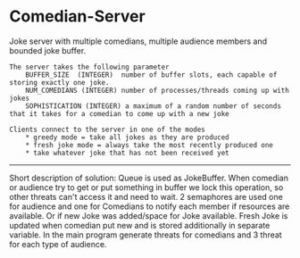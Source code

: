 # Comedian-Server
Joke server with multiple comedians, multiple audience members and bounded joke buffer.

	The server takes the following parameter
		BUFFER_SIZE  (INTEGER)  number of buffer slots, each capable of storing exactly one joke.
		NUM_COMEDIANS (INTEGER) number of processes/threads coming up with jokes
		SOPHISTICATION (INTEGER) a maximum of a random number of seconds that it takes for a comedian to come up with a new joke

	Clients connect to the server in one of the modes
		* greedy mode = take all jokes as they are produced
		* fresh joke mode = always take the most recently produced one
		* take whatever joke that has not been received yet 
-------------------------------------------------------------------------------------------------------------
Short description of solution:
	 Queue is used as JokeBuffer. When comedian or audience try to get or put something in buffer we lock this operation, so other threats can't access it and need to wait. 2 semaphores are used one for audience and one for Comedians to notify each member if resources are available. Or if new Joke was added/space for Joke available. Fresh Joke is updated when comedian put new and is stored additionally in separate variable. In the main program generate threats for comedians and 3 threat for each type of audience.
